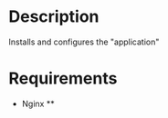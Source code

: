 Description
===========

Installs and configures the "application"


Requirements
============

* Nginx **

